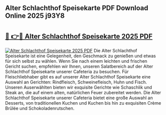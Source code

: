 ## Alter Schlachthof Speisekarte PDF Download Online 2025 j93Y8

# <h2><a href="http://gcdvqhl.nevu.top/?p=Alter+Schlachthof+Speisekarte">🔗 👉🔴 Alter Schlachthof Speisekarte 2025 PDF</a></h2>

[![Alter Schlachthof Speisekarte 2025 PDF](https://i.imgur.com/dBaPXMq.png)](http://gcdvqhl.nevu.top/?p=Alter+Schlachthof+Speisekarte)
Die Alter Schlachthof Speisekarte ist eine Gelegenheit, den Geschmack zu genießen und etwas für sich selbst zu wählen. Wenn Sie nach einem leichten und frischen Gericht suchen, empfehlen wir Ihnen, unseren Salatbereich auf der Alter Schlachthof Speisekarte unserer Cafeteria zu besuchen. Für Fleischliebhaber gibt es auf unserer Alter Schlachthof Speisekarte eine Auswahl an Gerichten: Rindfleisch, Schweinefleisch, Huhn und Fisch. Unseren Auserwählten bieten wir exquisite Gerichte wie Schaschlik und Steak an, die auf einem alten, natürlichen Feuer zubereitet werden. Die Alter Schlachthof Speisekarte unserer Cafeteria bietet eine große Auswahl an Desserts, von traditionellen Kuchen und Kuchen bis hin zu exquisiten Crème Brûlée und Schokoladenrutschen.
